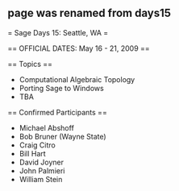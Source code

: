 ## page was renamed from days15
= Sage Days 15: Seattle, WA =

== OFFICIAL DATES: May 16 - 21, 2009 ==

== Topics ==
 * Computational Algebraic Topology
 * Porting Sage to Windows
 * TBA

== Confirmed Participants ==

 * Michael Abshoff
 * Bob Bruner (Wayne State)
 * Craig Citro
 * Bill Hart
 * David Joyner
 * John Palmieri
 * William Stein
 
